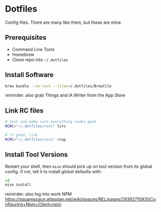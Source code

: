 # Dotfiles

Config files. There are many like them, but these are mine.

## Prerequisites

- Command Line Tools
- Homebrew
- Clone repo into `~/.dotfiles`

## Install Software

```zsh
brew bundle --no-lock --file=~/.dotfiles/Brewfile
```

reminder: also grab Things and iA Writer from the App Store

## Link RC files

```zsh
# test and make sure everything looks good
RCRC="~/.dotfiles/rcrc" lsrc

# if good, link
RCRC="~/.dotfiles/rcrc" rcup
```

## Install Tool Versions

Restart your shell, then `mise` should pick up on tool version from its global config.
if not, tell it to install global defaults with:

```zsh
cd
mise install
```

reminder: also log into work NPM
https://squarespace.atlassian.net/wiki/spaces/REL/pages/29392710931/Configuring+Npm+Client+npm

